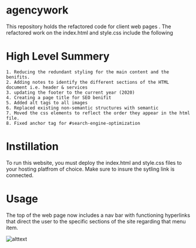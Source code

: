 # agencywork
This repository holds the refactored code for client web pages .
The refactored work on the index.html and style.css include the following

# High Level Summery

    1. Reducing the redundant styling for the main content and the benifits.
    2. Adding notes to identify the different sections of the HTML document i.e. header & services
    3. updating the footer to the current year (2020)
    4. Creating a page title for SEO benifit
    5. Added alt tags to all images
    6. Replaced existing non-semantic structures with semantic
    7. Moved the css elements to reflect the order they appear in the html file.
    8. Fixed anchor tag for #search-engine-optimization

# Instillation

To run this website, you must deploy the index.html and style.css files to your hosting platfrom of choice. Make sure to insure the sytling link is connected.

# Usage

The top of the web page now includes a nav bar with functioning hyperlinks that direct the user to the specific sections of the site regarding that menu item.

![alttext](.Readme-images/nav)
